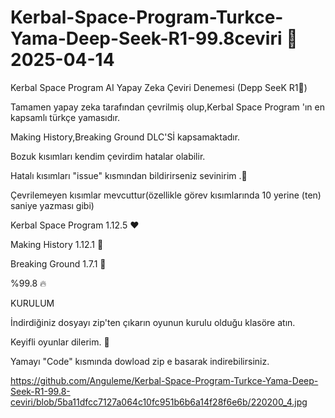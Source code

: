 # Kerbal-Space-Program-Turkce-Yama-Deep-Seek-R1-99.8ceviri 🤖 2025-04-14


Kerbal Space Program AI Yapay Zeka Çeviri Denemesi (Depp SeeK R1🤖)


Tamamen yapay zeka tarafından çevrilmiş olup,Kerbal Space Program 'ın en kapsamlı türkçe yamasıdır.

Making History,Breaking Ground DLC'Sİ kapsamaktadır.





Bozuk kısımları kendim çevirdim hatalar olabilir.

Hatalı kısımları  "issue" kısmından bildirirseniz sevinirim .🚀

Çevrilemeyen kısımlar mevcuttur(özellikle görev kısımlarında 10 yerine (ten) saniye yazması gibi)


Kerbal Space Program 1.12.5 ❤️

Making History 1.12.1 👑

Breaking Ground 1.7.1 💪

%99.8 🔥


KURULUM

İndirdiğiniz dosyayı zip'ten çıkarın oyunun kurulu olduğu klasöre atın.



Keyifli oyunlar dilerim. 🚀


Yamayı "Code" kısmında dowload zip e basarak indirebilirsiniz.

https://github.com/Anguleme/Kerbal-Space-Program-Turkce-Yama-Deep-Seek-R1-99.8-ceviri/blob/5ba11dfcc7127a064c10fc951b6b6a14f28f6e6b/220200_4.jpg
